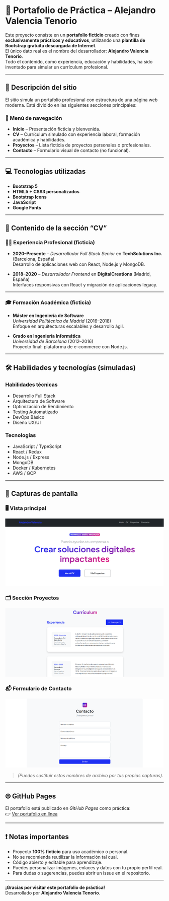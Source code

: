 # 📁 Portafolio de Práctica – Alejandro Valencia Tenorio

Este proyecto consiste en un **portafolio ficticio** creado con fines **exclusivamente prácticos y educativos**, utilizando una **plantilla de Bootstrap gratuita descargada de Internet**.  
El único dato real es el nombre del desarrollador: **Alejandro Valencia Tenorio**.  
Todo el contenido, como experiencia, educación y habilidades, ha sido inventado para simular un currículum profesional.

---

## 📝 Descripción del sitio

El sitio simula un portafolio profesional con estructura de una página web moderna. Está dividido en las siguientes secciones principales:

### 🔹 Menú de navegación

- **Inicio** – Presentación ficticia y bienvenida.
- **CV** – Currículum simulado con experiencia laboral, formación académica y habilidades.
- **Proyectos** – Lista ficticia de proyectos personales o profesionales.
- **Contacto** – Formulario visual de contacto (no funcional).

---

## 💻 Tecnologías utilizadas

- **Bootstrap 5**
- **HTML5 + CSS3 personalizados**
- **Bootstrap Icons**
- **JavaScript**
- **Google Fonts**

---

## 📄 Contenido de la sección “CV”

### 🧑‍💼 Experiencia Profesional (ficticia)

- **2020–Presente** – *Desarrollador Full Stack Senior* en **TechSolutions Inc.** (Barcelona, España)  
  Desarrollo de aplicaciones web con React, Node.js y MongoDB.

- **2018–2020** – *Desarrollador Frontend* en **DigitalCreations** (Madrid, España)  
  Interfaces responsivas con React y migración de aplicaciones legacy.

---

### 🎓 Formación Académica (ficticia)

- **Máster en Ingeniería de Software**  
  *Universidad Politécnica de Madrid* (2016–2018)  
  Enfoque en arquitecturas escalables y desarrollo ágil.

- **Grado en Ingeniería Informática**  
  *Universidad de Barcelona* (2012–2016)  
  Proyecto final: plataforma de e-commerce con Node.js.

---

## 🛠️ Habilidades y tecnologías (simuladas)

### Habilidades técnicas

- Desarrollo Full Stack  
- Arquitectura de Software  
- Optimización de Rendimiento  
- Testing Automatizado  
- DevOps Básico  
- Diseño UX/UI

### Tecnologías

- JavaScript / TypeScript  
- React / Redux  
- Node.js / Express  
- MongoDB  
- Docker / Kubernetes  
- AWS / GCP

---
## 📸 Capturas de pantalla

### 🖥️ Vista principal  
![Vista principal](assets/captura1.png)

### 🗂️ Sección Proyectos  
![Proyectos](assets/captura2.png)

### 📬 Formulario de Contacto  
![Contacto](assets/captura3.png)

> *(Puedes sustituir estos nombres de archivo por tus propias capturas).*

---

## 🌐 GitHub Pages

El portafolio está publicado en *GitHub Pages* como práctica:  
👉 [Ver portafolio en línea](https://pupuendo.github.io/Portafolio/)

---

## ❗ Notas importantes

- Proyecto **100% ficticio** para uso académico o personal.
- No se recomienda reutilizar la información tal cual.
- Código abierto y editable para aprendizaje.
- Puedes personalizar imágenes, enlaces y datos con tu propio perfil real.
- Para dudas o sugerencias, puedes abrir un issue en el repositorio.

---

**¡Gracias por visitar este portafolio de práctica!**  
Desarrollado por **Alejandro Valencia Tenorio**.
